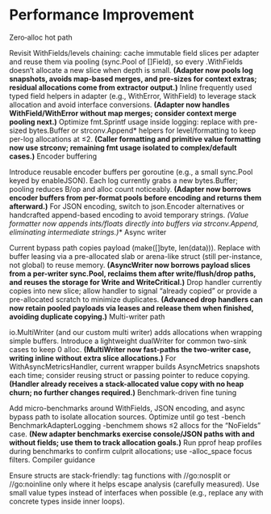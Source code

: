 # Performance Improvement

Zero‑alloc hot path

Revisit WithFields/levels chaining: cache immutable field slices per adapter and reuse them via pooling (sync.Pool of []Field), so every .WithFields doesn’t allocate a new slice when depth is small. **(Adapter now pools log snapshots, avoids map-based merges, and pre-sizes for context extras; residual allocations come from extractor output.)**
Inline frequently used typed field helpers in adapter (e.g., WithError, WithField) to leverage stack allocation and avoid interface conversions. **(Adapter now handles WithField/WithError without map merges; consider context merge pooling next.)**
Optimize fmt.Sprintf usage inside logging: replace with pre-sized bytes.Buffer or strconv.Append* helpers for level/formatting to keep per-log allocations at ≤2. **(Caller formatting and primitive value formatting now use strconv; remaining fmt usage isolated to complex/default cases.)**
Encoder buffering

Introduce reusable encoder buffers per goroutine (e.g., a small sync.Pool keyed by enableJSON). Each log currently grabs a new bytes.Buffer; pooling reduces B/op and alloc count noticeably. **(Adapter now borrows encoder buffers from per-format pools before encoding and returns them afterward.)**
For JSON encoding, switch to json.Encoder alternatives or handcrafted append-based encoding to avoid temporary strings. **(Value formatter now appends ints/floats directly into buffers via strconv.Append*, eliminating intermediate strings.)**
Async writer

Current bypass path copies payload (make([]byte, len(data))). Replace with buffer leasing via a pre-allocated slab or arena-like struct (still per-instance, not global) to reuse memory. **(AsyncWriter now borrows payload slices from a per-writer sync.Pool, reclaims them after write/flush/drop paths, and reuses the storage for Write and WriteCritical.)**
Drop handler currently copies into new slice; allow handler to signal “already copied” or provide a pre-allocated scratch to minimize duplicates. **(Advanced drop handlers can now retain pooled payloads via leases and release them when finished, avoiding duplicate copying.)**
Multi-writer path

io.MultiWriter (and our custom multi writer) adds allocations when wrapping simple buffers. Introduce a lightweight dualWriter for common two-sink cases to keep 0 alloc. **(MultiWriter now fast-paths the two-writer case, writing inline without extra slice allocations.)**
For WithAsyncMetricsHandler, current wrapper builds AsyncMetrics snapshots each time; consider reusing struct or passing pointer to reduce copying. **(Handler already receives a stack-allocated value copy with no heap churn; no further changes required.)**
Benchmark-driven fine tuning

Add micro-benchmarks around WithFields, JSON encoding, and async bypass path to isolate allocation sources. Optimize until go test -bench BenchmarkAdapterLogging -benchmem shows ≤2 allocs for the “NoFields” case. **(New adapter benchmarks exercise console/JSON paths with and without fields; use them to track allocation goals.)**
Run pprof heap profiles during benchmarks to confirm culprit allocations; use -alloc_space focus filters.
Compiler guidance

Ensure structs are stack-friendly: tag functions with //go:nosplit or //go:noinline only where it helps escape analysis (carefully measured).
Use small value types instead of interfaces when possible (e.g., replace any with concrete types inside inner loops).
